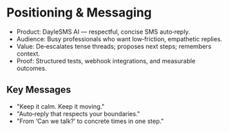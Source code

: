 # Positioning & Messaging

- Product: DayleSMS AI — respectful, concise SMS auto‑reply.
- Audience: Busy professionals who want low‑friction, empathetic replies.
- Value: De‑escalates tense threads; proposes next steps; remembers context.
- Proof: Structured tests, webhook integrations, and measurable outcomes.

## Key Messages
- "Keep it calm. Keep it moving."
- "Auto‑reply that respects your boundaries."
- "From ‘Can we talk?’ to concrete times in one step."
